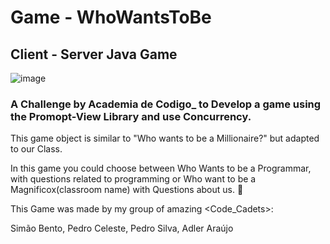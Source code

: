 # Game - WhoWantsToBe
## Client - Server Java Game

![image](https://user-images.githubusercontent.com/102189791/160258799-dbf9cc96-1570-4659-8812-6092a87b0d5e.png)


### A Challenge by Academia de Codigo_ to Develop a game using the Promopt-View Library and use Concurrency.

 This game object is similar to "Who wants to be a Millionaire?" but adapted to our Class.
 
 In this game you could choose between Who Wants to be a Programmar, with questions related to programming or Who want to be a Magnificox(classroom name) with Questions about us. 🤣

 This Game was made by my group of amazing <Code_Cadets>:
 
 Simão Bento,
 Pedro Celeste,
 Pedro Silva,
 Adler Araújo
